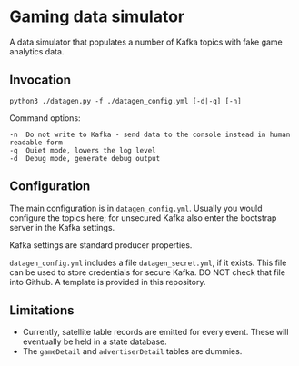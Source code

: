 # Gaming data simulator

A data simulator that populates a number of Kafka topics with fake game analytics data.

## Invocation

```
python3 ./datagen.py -f ./datagen_config.yml [-d|-q] [-n]
```

Command options:

```
-n  Do not write to Kafka - send data to the console instead in human readable form
-q  Quiet mode, lowers the log level
-d  Debug mode, generate debug output
```

## Configuration

The main configuration is in `datagen_config.yml`. Usually you would configure the topics here; for unsecured Kafka also enter the bootstrap server in the Kafka settings.

Kafka settings are standard producer properties.

`datagen_config.yml` includes a file `datagen_secret.yml`, if it exists. This file can be used to store credentials for secure Kafka. DO NOT check that file into Github. A template is provided in this repository.

## Limitations

- Currently, satellite table records are emitted for every event. These will eventually be held in a state database.
- The `gameDetail` and `advertiserDetail` tables are dummies.
